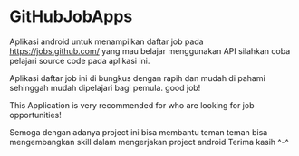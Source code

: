 # GitHubJobApps

Aplikasi android untuk menampilkan daftar job pada https://jobs.github.com/ yang mau belajar menggunakan API silahkan coba pelajari source code pada aplikasi ini.

Aplikasi daftar job ini di bungkus dengan rapih dan mudah di pahami sehinggah mudah dipelajari bagi pemula. good job!

This Application is very recommended for who are looking for job opportunities!

Semoga dengan adanya project ini bisa membantu teman teman bisa mengembangkan skill dalam mengerjakan project android
Terima kasih ^-^

